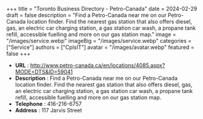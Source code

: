 +++
title = "Toronto Business Directory - Petro-Canada"
date = 2024-02-29
draft = false
description = "Find a Petro-Canada near me on our Petro-Canada location finder. Find the nearest gas station that also offers diesel, gas, an electric car charging station, a gas station car wash, a propane tank refill, accessible fuelling and more on our gas station map."
image = "/images/service.webp"
imageBig = "/images/service.webp"
categories = ["Service"]
authors = ["CplsIT"]
avatar = "/images/avatar.webp"
featured = false
+++


* **URL** :  http://www.petro-canada.ca/en/locations/4085.aspx?MODE=DTS&ID=59041
* **Description** : Find a Petro-Canada near me on our Petro-Canada location finder. Find the nearest gas station that also offers diesel, gas, an electric car charging station, a gas station car wash, a propane tank refill, accessible fuelling and more on our gas station map.
* **Telephone** : 416-216-6757
* **Address** : 117 Jarvis Street